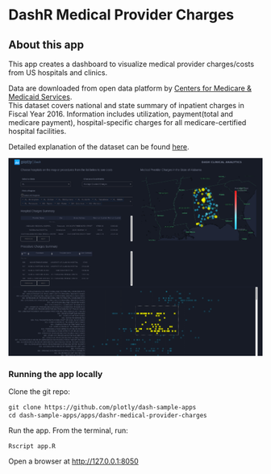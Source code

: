 # DashR Medical Provider Charges

## About this app

This app creates a dashboard to visualize medical provider charges/costs from US hospitals and clinics.

Data are downloaded from open data platform by [Centers for Medicare & Medicaid Services](https://www.cms.gov/Research-Statistics-Data-and-Systems/Statistics-Trends-and-Reports/Medicare-Provider-Charge-Data/Inpatient2016.html).  
This dataset covers national and state summary of inpatient charges in Fiscal Year 2016. Information includes utilization, payment(total and medicare payment), hospital-specific charges for all medicare-certified hospital facilities.

Detailed explanation of the dataset can be found [here](https://data.cms.gov/Medicare-Inpatient/Inpatient-Prospective-Payment-System-IPPS-Provider/fm2n-hjj6).

![screenshot](assets/dashr-medical-provider-screenshot.png)

### Running the app locally
Clone the git repo:

```
git clone https://github.com/plotly/dash-sample-apps
cd dash-sample-apps/apps/dashr-medical-provider-charges
```

Run the app. From the terminal, run:
```
Rscript app.R
```

Open a browser at http://127.0.0.1:8050

